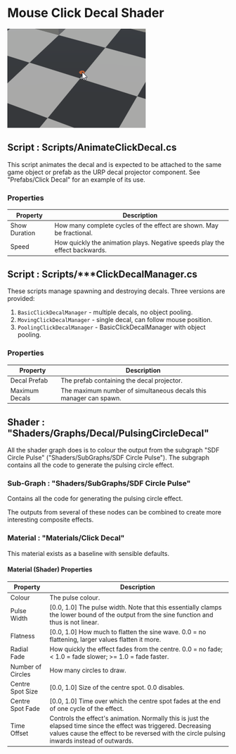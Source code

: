 ﻿# Mouse Click Decal Shader

![A Mouse Click](Docs/MouseClick.png)

## Script : Scripts/AnimateClickDecal.cs

This script animates the decal and is expected to be attached to the same game object or prefab as the
URP decal projector component.  See "Prefabs/Click Decal" for an example of its use.

### Properties

Property          | Description
---               | ---
Show Duration     | How many complete cycles of the effect are shown.  May be fractional.
Speed             | How quickly the animation plays.  Negative speeds play the effect backwards.

## Script : Scripts/***ClickDecalManager.cs

These scripts manage spawning and destroying decals.  Three versions are provided:

1. `BasicClickDecalManager` - multiple decals, no object pooling.
1. `MovingClickDecalManager` - single decal, can follow mouse position.
1. `PoolingClickDecalManager` - BasicClickDecalManager with object pooling.

### Properties

Property          | Description
---               | ---
Decal Prefab      | The prefab containing the decal projector.
Maximum Decals    | The maximum number of simultaneous decals this manager can spawn.

## Shader : "Shaders/Graphs/Decal/PulsingCircleDecal"

All the shader graph does is to colour the output from the subgraph "SDF Circle Pulse" ("Shaders/SubGraphs/SDF Circle Pulse").  The subgraph contains all the code to generate the pulsing circle effect.

### Sub-Graph : "Shaders/SubGraphs/SDF Circle Pulse"

Contains all the code for generating the pulsing circle effect.

The outputs from several of these nodes can be combined to create more interesting composite effects.

### Material : "Materials/Click Decal"

This material exists as a baseline with sensible defaults.

#### Material (Shader) Properties

Property          | Description
---               | ---
Colour            | The pulse colour.
Pulse Width       | [0.0, 1.0] The pulse width.  Note that this essentially clamps the lower bound of the output from the sine function and thus is not linear.
Flatness          | [0.0, 1.0] How much to flatten the sine wave.  0.0 = no flattening, larger values flatten it more.
Radial Fade       | How quickly the effect fades from the centre. 0.0 = no fade; < 1.0 = fade slower; >= 1.0 = fade faster.
Number of Circles | How many circles to draw.
Centre Spot Size  | [0.0, 1.0] Size of the centre spot.  0.0 disables.
Centre Spot Fade  | [0.0, 1.0] Time over which the centre spot fades at the end of one cycle of the effect.
Time Offset       | Controls the effect's animation.  Normally this is just the elapsed time since the effect was triggered.  Decreasing values cause the effect to be reversed with the circle pulsing inwards instead of outwards.
